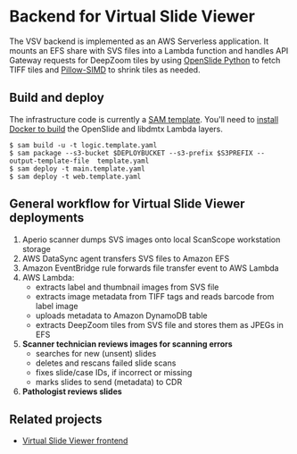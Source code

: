 # Backend for Virtual Slide Viewer
The VSV backend is implemented as an AWS Serverless application. It mounts an EFS share with SVS files into a Lambda function and handles API Gateway requests
for DeepZoom tiles by using [OpenSlide Python](https://openslide.org/api/python/) to fetch TIFF tiles and [Pillow-SIMD](https://github.com/uploadcare/pillow-simd) to shrink tiles as needed.

## Build and deploy
The infrastructure code is currently a [SAM template](https://docs.aws.amazon.com/serverless-application-model/latest/developerguide/serverless-getting-started.html). You'll need to [install Docker to build](https://docs.aws.amazon.com/serverless-application-model/latest/developerguide/serverless-sam-cli-using-build.html) the OpenSlide and libdmtx Lambda layers.

```
$ sam build -u -t logic.template.yaml
$ sam package --s3-bucket $DEPLOYBUCKET --s3-prefix $S3PREFIX --output-template-file  template.yaml
$ sam deploy -t main.template.yaml
$ sam deploy -t web.template.yaml
```


## General workflow for Virtual Slide Viewer deployments
1. Aperio scanner dumps SVS images onto local ScanScope workstation storage
1. AWS DataSync agent transfers SVS files to Amazon EFS
1. Amazon EventBridge rule forwards file transfer event to AWS Lambda
1. AWS Lambda:
    - extracts label and thumbnail images from SVS file
    - extracts image metadata from TIFF tags and reads barcode from label image
    - uploads metadata to Amazon DynamoDB table
    - extracts DeepZoom tiles from SVS file and stores them as JPEGs in EFS
5.	**Scanner technician reviews images for scanning errors**
    - searches for new (unsent) slides
    - deletes and rescans failed slide scans
    - fixes slide/case IDs, if incorrect or missing
    - marks slides to send (metadata) to CDR
6.	**Pathologist reviews slides**

## Related projects
- [Virtual Slide Viewer frontend](https://github.com/VanAndelInstitute/virtual-slide-viewer)

